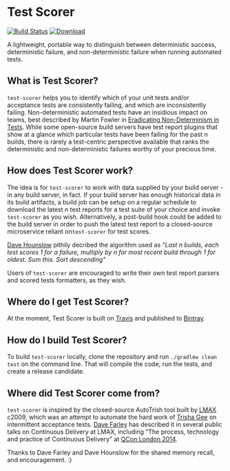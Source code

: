 # Test Scorer

[![Build Status](https://travis-ci.org/SteveSmithCD/test-scorer.svg?branch=master)](https://travis-ci.org/SteveSmithCD/test-scorer) [ ![Download](https://api.bintray.com/packages/SteveSmithCD/releases/test-scorer/images/download.svg) ](https://bintray.com/SteveSmithCD/releases/test-scorer/_latestVersion)

A lightweight, portable way to distinguish between deterministic success, deterministic failure, and non-deterministic 
failure when running automated tests. 

## What is Test Scorer?

`test-scorer` helps you to identify which of your unit tests and/or acceptance tests are consistently failing, and 
which are inconsistently failing. Non-deterministic automated tests have an insidious impact on teams, best described
by Martin Fowler in [Eradicating Non-Determinism in Tests](https://www.martinfowler.com/articles/nonDeterminism.html). 
While some open-source build servers have test report plugins that show at a glance which particular tests have been
failing for the past *n* builds, there is rarely a test-centric perspective available that ranks the deterministic
and non-deterministic failures worthy of your precious time.

## How does Test Scorer work?

The idea is for `test-scorer` to work with data supplied by your build server - in any build server, in fact. If your
build server has enough historical data in its build artifacts, a build job can be setup on a regular schedule to 
download the latest *n* test reports for a test suite of your choice and invoke `test-scorer` as you wish. 
Alternatively, a post-build hook could be added to the build server in order to push the latest test report to a 
closed-source microservice reliant on`test-scorer` for test scores. 

[Dave Hounslow](https://www,twitter.com/thinkfoo) pithily decribed the algorithm used as *"Last n builds, each test 
scores 1 for a failure, multiply by n for most recent build through 1  for oldest. Sum this. Sort descending"*  

Users of `test-scorer` are encouraged to write their own test report parsers and scored tests formatters, as they wish.

## Where do I get Test Scorer?

At the moment, Test Scorer is built on [Travis](https://travis-ci.org/SteveSmithCD/test-scorer) and published to 
[Bintray](https://api.bintray.com/packages/SteveSmithCD/releases/test-scorer/).

## How do I build Test Scorer?

To build `test-scorer` locally, clone the repository and run `./gradlew clean test` on the command line. That will 
compile the code, run the tests, and create a release candidate.

## Where did Test Scorer come from?

`test-scorer` is inspired by the closed-source AutoTrish tool built by [LMAX](www.lmax.com) c2009, which was an 
attempt to automate the hard work of [Trisha Gee](https://github.com/trishagee) on intermittent acceptance tests. 
[Dave Farley](https://www.twitter.com/DaveFarley77) has described it in several public talks on Continuous Delivery at LMAX, including "The process, 
technology and practice of Continuous Delivery" at [QCon London 2014](https://qconlondon.com/london-2014/london-2014/speaker/Dave+Farley.html).  
 
Thanks to Dave Farley and Dave Hounslow for the shared memory recall, and encouragement. :)  